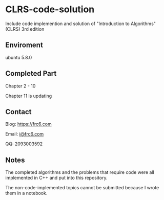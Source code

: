 # CLRS-code-solution

Include code implemention and solution of "Introduction to Algorithms" (CLRS) 3rd edition

## Enviroment

ubuntu 5.8.0

## Completed Part

Chapter 2 - 10

Chapter 11 is updating

## Contact

Blog: https://frc6.com

Email: i@frc6.com

QQ: 2093003592

## Notes

The completed algorithms and the problems that require code were all implemented in C++ and put into this repository.

The non-code-implemented topics cannot be submitted because I wrote them in a notebook.

